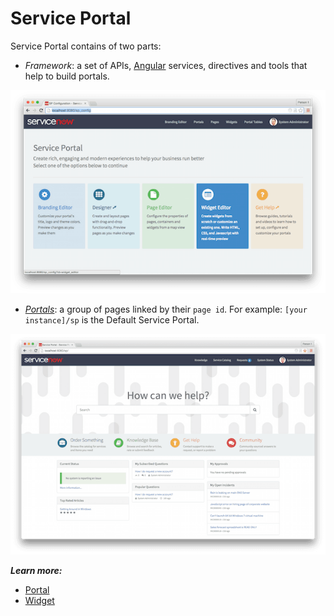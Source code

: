 # Service Portal
Service Portal contains of two parts:

- *Framework*: a set of APIs, [Angular](https://angularjs.org/) services, directives and tools that help to build portals.

![Framework](../assets/home/sp-home.png)

- [*Portals*](portal.md): a group of pages linked by their `page id`. For example: `[your instance]/sp` is the Default Service Portal.

![Service Portal](../assets/home/service-portal.png)

***Learn more:***

+ [Portal](portal.md)
+ [Widget](widget.md)
